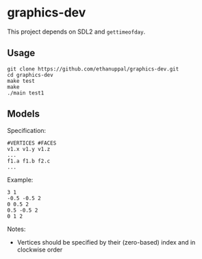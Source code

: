 # graphics-dev

This project depends on SDL2 and `gettimeofday`.

## Usage

```shell
git clone https://github.com/ethanuppal/graphics-dev.git
cd graphics-dev
make test
make
./main test1
```

## Models

Specification:

```
#VERTICES #FACES
v1.x v1.y v1.z
...
f1.a f1.b f2.c
...
```

Example:

```
3 1
-0.5 -0.5 2
0 0.5 2
0.5 -0.5 2
0 1 2
```

Notes:

- Vertices should be specified by their (zero-based) index and in clockwise order
